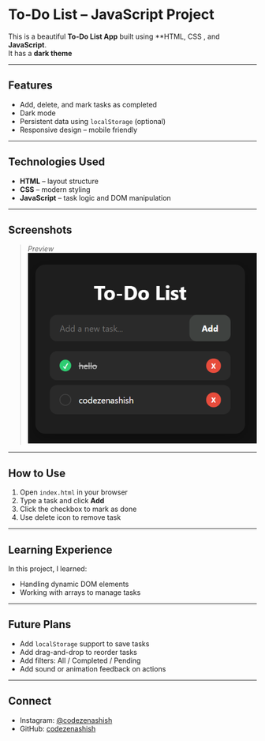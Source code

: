 # To-Do List – JavaScript Project

This is a beautiful **To-Do List App** built using **HTML, CSS , and **JavaScript**.  
It has a **dark theme**

---

## Features
- Add, delete, and mark tasks as completed
- Dark mode 
- Persistent data using `localStorage` (optional)
- Responsive design – mobile friendly

---

## Technologies Used
- **HTML** – layout structure  
- **CSS** – modern styling  
- **JavaScript** – task logic and DOM manipulation

---

## Screenshots
> *Preview*  
![To-Do List UI](screenshot.png)

---

## How to Use
1. Open `index.html` in your browser  
2. Type a task and click **Add**  
3. Click the checkbox to mark as done  
4. Use delete icon to remove task

---

## Learning Experience
In this project, I learned:
- Handling dynamic DOM elements
- Working with arrays to manage tasks


---

## Future Plans
- Add `localStorage` support to save tasks  
- Add drag-and-drop to reorder tasks  
- Add filters: All / Completed / Pending  
- Add sound or animation feedback on actions

---

## Connect

- Instagram: [@codezenashish](https://www.instagram.com/codezenashish/)
- GitHub: [codezenashish](https://github.com/codezenashish)
